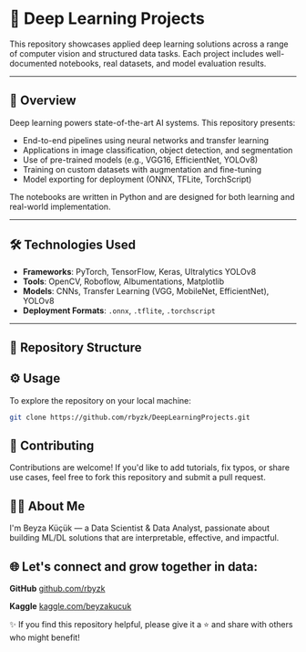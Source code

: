 # 🧠 Deep Learning Projects

This repository showcases applied deep learning solutions across a range of computer vision and structured data tasks. Each project includes well-documented notebooks, real datasets, and model evaluation results.

---

## 📝 Overview

Deep learning powers state-of-the-art AI systems. This repository presents:

- End-to-end pipelines using neural networks and transfer learning  
- Applications in image classification, object detection, and segmentation  
- Use of pre-trained models (e.g., VGG16, EfficientNet, YOLOv8)  
- Training on custom datasets with augmentation and fine-tuning  
- Model exporting for deployment (ONNX, TFLite, TorchScript)

The notebooks are written in Python and are designed for both learning and real-world implementation.

---



## 🛠️ Technologies Used

- **Frameworks**: PyTorch, TensorFlow, Keras, Ultralytics YOLOv8  
- **Tools**: OpenCV, Roboflow, Albumentations, Matplotlib  
- **Models**: CNNs, Transfer Learning (VGG, MobileNet, EfficientNet), YOLOv8  
- **Deployment Formats**: `.onnx`, `.tflite`, `.torchscript`

---

## 📁 Repository Structure

## ⚙️ Usage

To explore the repository on your local machine:

```bash
git clone https://github.com/rbyzk/DeepLearningProjects.git
```

## 🤝 Contributing
Contributions are welcome! If you'd like to add tutorials, fix typos, or share use cases, feel free to fork this repository and submit a pull request.


## 👩‍💻 About Me
I'm Beyza Küçük — a Data Scientist & Data Analyst, passionate about building ML/DL solutions that are interpretable, effective, and impactful.


## 🌐 Let's connect and grow together in data:

**GitHub** [github.com/rbyzk](https://github.com/rbyzk)

**Kaggle** [kaggle.com/beyzakucuk](https://www.kaggle.com/beyzakucuk)

✨ If you find this repository helpful, please give it a ⭐ and share with others who might benefit!
